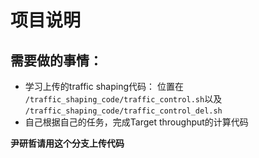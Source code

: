 # 项目说明

## 需要做的事情：

+ 学习上传的traffic shaping代码：
  位置在 `/traffic_shaping_code/traffic_control.sh`以及 `/traffic_shaping_code/traffic_control_del.sh`
+ 自己根据自己的任务，完成Target throughput的计算代码

**尹研哲请用这个分支上传代码**
